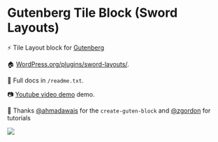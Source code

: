 # Gutenberg Tile Block (Sword Layouts)

⚡ Tile Layout block for [Gutenberg](https://wordpress.org/gutenberg/)

🏠 [WordPress.org/plugins/sword-layouts/](https://wordpress.org/plugins/sword-layouts/).

📖 Full docs in `/readme.txt`.

📷 [Youtube video demo](https://www.youtube.com/watch?v=NPl8eegbots) demo.

🙏 Thanks [@ahmadawais](https://github.com/ahmadawais/create-guten-block) for the `create-guten-block` and [@zgordon](https://gutenberg.courses/development/) for tutorials

![](https://raw.githubusercontent.com/davidsword/sword-layouts/master/screenshot-2.gif)